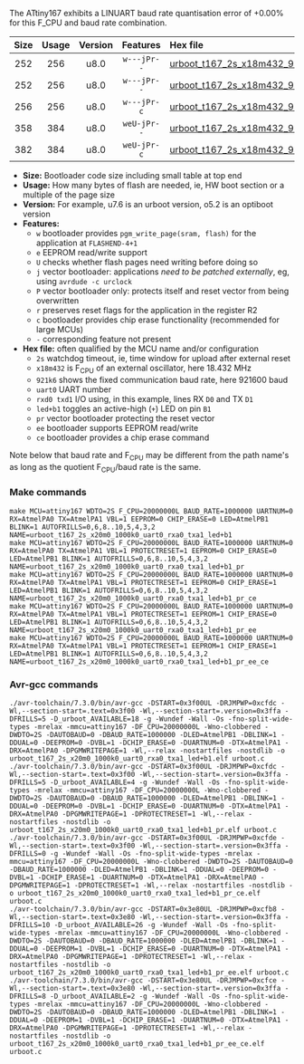The ATtiny167 exhibits a LINUART baud rate quantisation error of +0.00% for this F_CPU and baud rate combination.

|Size|Usage|Version|Features|Hex file|
|:-:|:-:|:-:|:-:|:--|
|252|256|u8.0|`w---jPr--`|[urboot_t167_2s_x18m432_921k6_uart0_rxa0_txa1_led+b1.hex](https://raw.githubusercontent.com/stefanrueger/urboot.hex/main/mcus/attiny167/watchdog_2_s/external_oscillator_x/18m432000_hz/%2B921k6_baud/uart0_rxa0_txa1/led%2Bb1/urboot_t167_2s_x18m432_921k6_uart0_rxa0_txa1_led%2Bb1.hex)|
|252|256|u8.0|`w---jPr--`|[urboot_t167_2s_x18m432_921k6_uart0_rxa0_txa1_led+b1_pr.hex](https://raw.githubusercontent.com/stefanrueger/urboot.hex/main/mcus/attiny167/watchdog_2_s/external_oscillator_x/18m432000_hz/%2B921k6_baud/uart0_rxa0_txa1/led%2Bb1/urboot_t167_2s_x18m432_921k6_uart0_rxa0_txa1_led%2Bb1_pr.hex)|
|256|256|u8.0|`w---jPr-c`|[urboot_t167_2s_x18m432_921k6_uart0_rxa0_txa1_led+b1_pr_ce.hex](https://raw.githubusercontent.com/stefanrueger/urboot.hex/main/mcus/attiny167/watchdog_2_s/external_oscillator_x/18m432000_hz/%2B921k6_baud/uart0_rxa0_txa1/led%2Bb1/urboot_t167_2s_x18m432_921k6_uart0_rxa0_txa1_led%2Bb1_pr_ce.hex)|
|358|384|u8.0|`weU-jPr--`|[urboot_t167_2s_x18m432_921k6_uart0_rxa0_txa1_led+b1_pr_ee.hex](https://raw.githubusercontent.com/stefanrueger/urboot.hex/main/mcus/attiny167/watchdog_2_s/external_oscillator_x/18m432000_hz/%2B921k6_baud/uart0_rxa0_txa1/led%2Bb1/urboot_t167_2s_x18m432_921k6_uart0_rxa0_txa1_led%2Bb1_pr_ee.hex)|
|382|384|u8.0|`weU-jPr-c`|[urboot_t167_2s_x18m432_921k6_uart0_rxa0_txa1_led+b1_pr_ee_ce.hex](https://raw.githubusercontent.com/stefanrueger/urboot.hex/main/mcus/attiny167/watchdog_2_s/external_oscillator_x/18m432000_hz/%2B921k6_baud/uart0_rxa0_txa1/led%2Bb1/urboot_t167_2s_x18m432_921k6_uart0_rxa0_txa1_led%2Bb1_pr_ee_ce.hex)|

- **Size:** Bootloader code size including small table at top end
- **Usage:** How many bytes of flash are needed, ie, HW boot section or a multiple of the page size
- **Version:** For example, u7.6 is an urboot version, o5.2 is an optiboot version
- **Features:**
  + `w` bootloader provides `pgm_write_page(sram, flash)` for the application at `FLASHEND-4+1`
  + `e` EEPROM read/write support
  + `U` checks whether flash pages need writing before doing so
  + `j` vector bootloader: applications *need to be patched externally*, eg, using `avrdude -c urclock`
  + `P` vector bootloader only: protects itself and reset vector from being overwritten
  + `r` preserves reset flags for the application in the register R2
  + `c` bootloader provides chip erase functionality (recommended for large MCUs)
  + `-` corresponding feature not present
- **Hex file:** often qualified by the MCU name and/or configuration
  + `2s` watchdog timeout, ie, time window for upload after external reset
  + `x18m432` is F<sub>CPU</sub> of an external oscillator, here 18.432 MHz
  + `921k6` shows the fixed communication baud rate, here 921600 baud
  + `uart0` UART number
  + `rxd0 txd1` I/O using, in this example, lines RX `D0` and TX `D1`
  + `led+b1` toggles an active-high (`+`) LED on pin `B1`
  + `pr` vector bootloader protecting the reset vector
  + `ee` bootloader supports EEPROM read/write
  + `ce` bootloader provides a chip erase command


Note below that baud rate and F<sub>CPU</sub> may be different from the path name's as long as the quotient F<sub>CPU</sub>/baud rate is the same.

### Make commands
```
make MCU=attiny167 WDTO=2S F_CPU=20000000L BAUD_RATE=1000000 UARTNUM=0 RX=AtmelPA0 TX=AtmelPA1 VBL=1 EEPROM=0 CHIP_ERASE=0 LED=AtmelPB1 BLINK=1 AUTOFRILLS=0,6,8..10,5,4,3,2 NAME=urboot_t167_2s_x20m0_1000k0_uart0_rxa0_txa1_led+b1
make MCU=attiny167 WDTO=2S F_CPU=20000000L BAUD_RATE=1000000 UARTNUM=0 RX=AtmelPA0 TX=AtmelPA1 VBL=1 PROTECTRESET=1 EEPROM=0 CHIP_ERASE=0 LED=AtmelPB1 BLINK=1 AUTOFRILLS=0,6,8..10,5,4,3,2 NAME=urboot_t167_2s_x20m0_1000k0_uart0_rxa0_txa1_led+b1_pr
make MCU=attiny167 WDTO=2S F_CPU=20000000L BAUD_RATE=1000000 UARTNUM=0 RX=AtmelPA0 TX=AtmelPA1 VBL=1 PROTECTRESET=1 EEPROM=0 CHIP_ERASE=1 LED=AtmelPB1 BLINK=1 AUTOFRILLS=0,6,8..10,5,4,3,2 NAME=urboot_t167_2s_x20m0_1000k0_uart0_rxa0_txa1_led+b1_pr_ce
make MCU=attiny167 WDTO=2S F_CPU=20000000L BAUD_RATE=1000000 UARTNUM=0 RX=AtmelPA0 TX=AtmelPA1 VBL=1 PROTECTRESET=1 EEPROM=1 CHIP_ERASE=0 LED=AtmelPB1 BLINK=1 AUTOFRILLS=0,6,8..10,5,4,3,2 NAME=urboot_t167_2s_x20m0_1000k0_uart0_rxa0_txa1_led+b1_pr_ee
make MCU=attiny167 WDTO=2S F_CPU=20000000L BAUD_RATE=1000000 UARTNUM=0 RX=AtmelPA0 TX=AtmelPA1 VBL=1 PROTECTRESET=1 EEPROM=1 CHIP_ERASE=1 LED=AtmelPB1 BLINK=1 AUTOFRILLS=0,6,8..10,5,4,3,2 NAME=urboot_t167_2s_x20m0_1000k0_uart0_rxa0_txa1_led+b1_pr_ee_ce
```

### Avr-gcc commands
```
./avr-toolchain/7.3.0/bin/avr-gcc -DSTART=0x3f00UL -DRJMPWP=0xcfdc -Wl,--section-start=.text=0x3f00 -Wl,--section-start=.version=0x3ffa -DFRILLS=5 -D_urboot_AVAILABLE=18 -g -Wundef -Wall -Os -fno-split-wide-types -mrelax -mmcu=attiny167 -DF_CPU=20000000L -Wno-clobbered -DWDTO=2S -DAUTOBAUD=0 -DBAUD_RATE=1000000 -DLED=AtmelPB1 -DBLINK=1 -DDUAL=0 -DEEPROM=0 -DVBL=1 -DCHIP_ERASE=0 -DUARTNUM=0 -DTX=AtmelPA1 -DRX=AtmelPA0 -DPGMWRITEPAGE=1 -Wl,--relax -nostartfiles -nostdlib -o urboot_t167_2s_x20m0_1000k0_uart0_rxa0_txa1_led+b1.elf urboot.c
./avr-toolchain/7.3.0/bin/avr-gcc -DSTART=0x3f00UL -DRJMPWP=0xcfdc -Wl,--section-start=.text=0x3f00 -Wl,--section-start=.version=0x3ffa -DFRILLS=5 -D_urboot_AVAILABLE=4 -g -Wundef -Wall -Os -fno-split-wide-types -mrelax -mmcu=attiny167 -DF_CPU=20000000L -Wno-clobbered -DWDTO=2S -DAUTOBAUD=0 -DBAUD_RATE=1000000 -DLED=AtmelPB1 -DBLINK=1 -DDUAL=0 -DEEPROM=0 -DVBL=1 -DCHIP_ERASE=0 -DUARTNUM=0 -DTX=AtmelPA1 -DRX=AtmelPA0 -DPGMWRITEPAGE=1 -DPROTECTRESET=1 -Wl,--relax -nostartfiles -nostdlib -o urboot_t167_2s_x20m0_1000k0_uart0_rxa0_txa1_led+b1_pr.elf urboot.c
./avr-toolchain/7.3.0/bin/avr-gcc -DSTART=0x3f00UL -DRJMPWP=0xcfde -Wl,--section-start=.text=0x3f00 -Wl,--section-start=.version=0x3ffa -DFRILLS=0 -g -Wundef -Wall -Os -fno-split-wide-types -mrelax -mmcu=attiny167 -DF_CPU=20000000L -Wno-clobbered -DWDTO=2S -DAUTOBAUD=0 -DBAUD_RATE=1000000 -DLED=AtmelPB1 -DBLINK=1 -DDUAL=0 -DEEPROM=0 -DVBL=1 -DCHIP_ERASE=1 -DUARTNUM=0 -DTX=AtmelPA1 -DRX=AtmelPA0 -DPGMWRITEPAGE=1 -DPROTECTRESET=1 -Wl,--relax -nostartfiles -nostdlib -o urboot_t167_2s_x20m0_1000k0_uart0_rxa0_txa1_led+b1_pr_ce.elf urboot.c
./avr-toolchain/7.3.0/bin/avr-gcc -DSTART=0x3e80UL -DRJMPWP=0xcfb8 -Wl,--section-start=.text=0x3e80 -Wl,--section-start=.version=0x3ffa -DFRILLS=10 -D_urboot_AVAILABLE=26 -g -Wundef -Wall -Os -fno-split-wide-types -mrelax -mmcu=attiny167 -DF_CPU=20000000L -Wno-clobbered -DWDTO=2S -DAUTOBAUD=0 -DBAUD_RATE=1000000 -DLED=AtmelPB1 -DBLINK=1 -DDUAL=0 -DEEPROM=1 -DVBL=1 -DCHIP_ERASE=0 -DUARTNUM=0 -DTX=AtmelPA1 -DRX=AtmelPA0 -DPGMWRITEPAGE=1 -DPROTECTRESET=1 -Wl,--relax -nostartfiles -nostdlib -o urboot_t167_2s_x20m0_1000k0_uart0_rxa0_txa1_led+b1_pr_ee.elf urboot.c
./avr-toolchain/7.3.0/bin/avr-gcc -DSTART=0x3e80UL -DRJMPWP=0xcfce -Wl,--section-start=.text=0x3e80 -Wl,--section-start=.version=0x3ffa -DFRILLS=8 -D_urboot_AVAILABLE=2 -g -Wundef -Wall -Os -fno-split-wide-types -mrelax -mmcu=attiny167 -DF_CPU=20000000L -Wno-clobbered -DWDTO=2S -DAUTOBAUD=0 -DBAUD_RATE=1000000 -DLED=AtmelPB1 -DBLINK=1 -DDUAL=0 -DEEPROM=1 -DVBL=1 -DCHIP_ERASE=1 -DUARTNUM=0 -DTX=AtmelPA1 -DRX=AtmelPA0 -DPGMWRITEPAGE=1 -DPROTECTRESET=1 -Wl,--relax -nostartfiles -nostdlib -o urboot_t167_2s_x20m0_1000k0_uart0_rxa0_txa1_led+b1_pr_ee_ce.elf urboot.c
```

